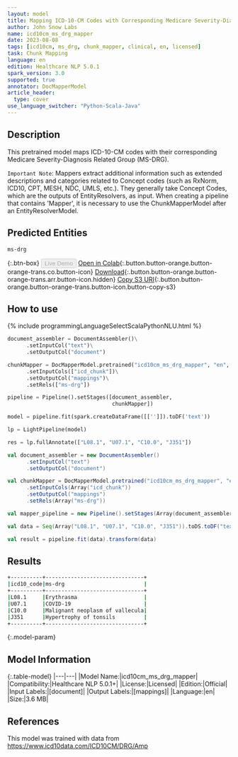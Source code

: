 ```yaml
---
layout: model
title: Mapping ICD-10-CM Codes with Corresponding Medicare Severity-Diagnosis Related Group (MS-DRG)
author: John Snow Labs
name: icd10cm_ms_drg_mapper
date: 2023-08-08
tags: [icd10cm, ms_drg, chunk_mapper, clinical, en, licensed]
task: Chunk Mapping
language: en
edition: Healthcare NLP 5.0.1
spark_version: 3.0
supported: true
annotator: DocMapperModel
article_header:
  type: cover
use_language_switcher: "Python-Scala-Java"
---
```


## Description

This pretrained model maps ICD-10-CM codes with their corresponding Medicare Severity-Diagnosis Related Group (MS-DRG).

`Important Note`: Mappers extract additional information such as extended descriptions and categories related to Concept codes (such as RxNorm, ICD10, CPT, MESH, NDC, UMLS, etc.). They generally take Concept Codes, which are the outputs of EntityResolvers, as input. When creating a pipeline that contains 'Mapper', it is necessary to use the ChunkMapperModel after an EntityResolverModel.


## Predicted Entities

`ms-drg`

{:.btn-box}
<button class="button button-orange" disabled>Live Demo</button>
[Open in Colab](https://colab.research.google.com/github/JohnSnowLabs/spark-nlp-workshop/blob/master/tutorials/Certification_Trainings/Healthcare/26.Chunk_Mapping.ipynb){:.button.button-orange.button-orange-trans.co.button-icon}
[Download](https://s3.amazonaws.com/auxdata.johnsnowlabs.com/clinical/models/icd10cm_ms_drg_mapper_en_5.0.1_3.0_1691506250054.zip){:.button.button-orange.button-orange-trans.arr.button-icon.hidden}
[Copy S3 URI](s3://auxdata.johnsnowlabs.com/clinical/models/icd10cm_ms_drg_mapper_en_5.0.1_3.0_1691506250054.zip){:.button.button-orange.button-orange-trans.button-icon.button-copy-s3}

## How to use



<div class="tabs-box" markdown="1">
{% include programmingLanguageSelectScalaPythonNLU.html %}

```python
document_assembler = DocumentAssembler()\
      .setInputCol("text")\
      .setOutputCol("document")

chunkMapper = DocMapperModel.pretrained("icd10cm_ms_drg_mapper", "en", "clinical/models")\
      .setInputCols(["icd_chunk"])\
      .setOutputCol("mappings")\
      .setRels(["ms-drg"])

pipeline = Pipeline().setStages([document_assembler,
                                 chunkMapper])  

model = pipeline.fit(spark.createDataFrame([['']]).toDF('text')) 

lp = LightPipeline(model)

res = lp.fullAnnotate(["L08.1", "U07.1", "C10.0", "J351"])
```
```scala
val document_assembler = new DocumentAssembler()
      .setInputCol("text")
      .setOutputCol("document")

val chunkMapper = DocMapperModel.pretrained("icd10cm_ms_drg_mapper", "en", "clinical/models")
      .setInputCols(Array("icd_chunk"))
      .setOutputCol("mappings")
      .setRels(Array("ms-drg")) 

val mapper_pipeline = new Pipeline().setStages(Array(document_assembler, chunkMapper))

val data = Seq(Array("L08.1", "U07.1", "C10.0", "J351")).toDS.toDF("text")

val result = pipeline.fit(data).transform(data) 
```
</div>

## Results

```bash
+----------+-------------------------------+
|icd10_code|ms-drg                         |
+----------+-------------------------------+
|L08.1     |Erythrasma                     |
|U07.1     |COVID-19                       |
|C10.0     |Malignant neoplasm of vallecula|
|J351      |Hypertrophy of tonsils         |
+----------+-------------------------------+
```

{:.model-param}
## Model Information

{:.table-model}
|---|---|
|Model Name:|icd10cm_ms_drg_mapper|
|Compatibility:|Healthcare NLP 5.0.1+|
|License:|Licensed|
|Edition:|Official|
|Input Labels:|[document]|
|Output Labels:|[mappings]|
|Language:|en|
|Size:|3.6 MB|

## References

This model was trained with data from https://www.icd10data.com/ICD10CM/DRG/Amp